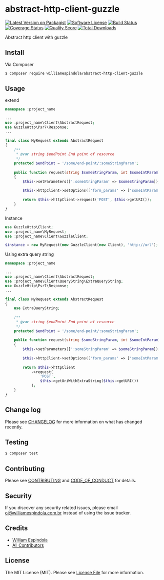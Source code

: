 # abstract-http-client-guzzle

[![Latest Version on Packagist][ico-version]][link-packagist]
[![Software License][ico-license]](LICENSE.md)
[![Build Status][ico-travis]][link-travis]
[![Coverage Status][ico-scrutinizer]][link-scrutinizer]
[![Quality Score][ico-code-quality]][link-code-quality]
[![Total Downloads][ico-downloads]][link-downloads]

Abstract http client with guzzle

## Install

Via Composer

``` bash
$ composer require williamespindola/abstract-http-client-guzzle
```

## Usage

extend
```php
namespace :project_name

...
use :project_name\Client\AbstractRequest;
use GuzzleHttp\Psr7\Response;
...

final class MyRequest extends AbstractRequest
{
    /**
     * @var string $endPoint End point of resource
     */
    protected $endPoint = '/some/end-point/:someStringParam';
    
    public function request(string $someStringParam, int $someIntParam): Response
    {
        $this->setParameters([':someStringParam' => $someStringParam]);
    
        $this->httpClient->setOptions(['form_params' => ['someIntParam' => $someIntParam]]);
   
        return $this->httpClient->request('POST', $this->getURI());
    }
}
```

Instance
```php
use GuzzleHttp\Client;
use :project_name\MyRequest;
use :project_name\Client\GuzzleClient;

$instance = new MyRequest(new GuzzleClient(new Client), 'http://url');
```

Using extra query string

```php
namespace :project_name

...
use :project_name\Client\AbstractRequest;
use :project_name\Client\QueryString\ExtraQueryString;
use GuzzleHttp\Psr7\Response;
...

final class MyRequest extends AbstractRequest
{
    use ExtraQueryString;
    
    /**
     * @var string $endPoint End point of resource
     */
    protected $endPoint = '/some/end-point/:someStringParam';
    
    public function request(string $someStringParam, int $someIntParam): Response
    {
        $this->setParameters([':someStringParam' => $someStringParam]);
    
        $this->httpClient->setOptions(['form_params' => ['someIntParam' => $someIntParam]]);
   
        return $this->httpClient
            ->request(
                'POST', 
                $this->getUriWithExtraString($this->getURI())
            );
    }
}
```

## Change log

Please see [CHANGELOG](CHANGELOG.md) for more information on what has changed recently.

## Testing

``` bash
$ composer test
```

## Contributing

Please see [CONTRIBUTING](CONTRIBUTING.md) and [CODE_OF_CONDUCT](CODE_OF_CONDUCT.md) for details.

## Security

If you discover any security related issues, please email oi@williamespindola.com.br instead of using the issue tracker.

## Credits

- [William Espindola][link-author]
- [All Contributors][link-contributors]

## License

The MIT License (MIT). Please see [License File](LICENSE.md) for more information.

[ico-version]: https://img.shields.io/packagist/v/williamespindola/abstract-http-client-guzzle.svg?style=flat-square
[ico-license]: https://img.shields.io/badge/license-MIT-brightgreen.svg?style=flat-square
[ico-travis]: https://img.shields.io/travis/williamespindola/abstract-http-client-guzzle/master.svg?style=flat-square
[ico-scrutinizer]: https://img.shields.io/scrutinizer/coverage/g/williamespindola/abstract-http-client-guzzle.svg?style=flat-square
[ico-code-quality]: https://img.shields.io/scrutinizer/g/williamespindola/abstract-http-client-guzzle.svg?style=flat-square
[ico-downloads]: https://img.shields.io/packagist/dt/williamespindola/abstract-http-client-guzzle.svg?style=flat-square

[link-packagist]: https://packagist.org/packages/williamespindola/abstract-http-client-guzzle
[link-travis]: https://travis-ci.org/williamespindola/abstract-http-client-guzzle
[link-scrutinizer]: https://scrutinizer-ci.com/g/williamespindola/abstract-http-client-guzzle/code-structure
[link-code-quality]: https://scrutinizer-ci.com/g/williamespindola/abstract-http-client-guzzle
[link-downloads]: https://packagist.org/packages/williamespindola/abstract-http-client-guzzle
[link-author]: https://github.com/williamespindola
[link-contributors]: ../../contributors

